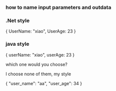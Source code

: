 
### how to name input parameters and outdata 

### .Net style 

{
  UserName: "xiao",
  UserAge: 23
} 

### java style 
{
  userName: "xiao",
  userAge: 23
} 

which one would you choose?

I choose none of them, my style 

{
  "user_name": "aa",
  "user_age": 34
}


